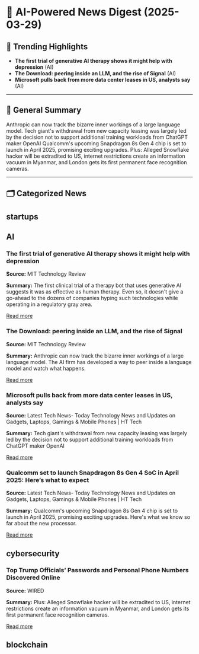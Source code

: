 # 📰 AI-Powered News Digest (2025-03-29)

## 🌟 Trending Highlights
- **The first trial of generative AI therapy shows it might help with depression** (AI)
- **The Download: peering inside an LLM, and the rise of Signal** (AI)
- **Microsoft pulls back from more data center leases in US, analysts say** (AI)

---

## 📌 General Summary
Anthropic can now track the bizarre inner workings of a large language model. Tech giant's withdrawal from new capacity leasing was largely led by the decision not to support additional training workloads from ChatGPT maker OpenAI Qualcomm's upcoming Snapdragon 8s Gen 4 chip is set to launch in April 2025, promising exciting upgrades. Plus: Alleged Snowflake hacker will be extradited to US, internet restrictions create an information vacuum in Myanmar, and London gets its first permanent face recognition cameras.

---

## 🗂 Categorized News

## startups

## AI
### The first trial of generative AI therapy shows it might help with depression
**Source:** MIT Technology Review

**Summary:** The first clinical trial of a therapy bot that uses generative AI suggests it was as effective as human therapy. Even so, it doesn't give a go-ahead to the dozens of companies hyping such technologies while operating in a regulatory gray area.

[Read more](https://www.technologyreview.com/2025/03/28/1114001/the-first-trial-of-generative-ai-therapy-shows-it-might-help-with-depression/)

### The Download: peering inside an LLM, and the rise of Signal
**Source:** MIT Technology Review

**Summary:** Anthropic can now track the bizarre inner workings of a large language model. The AI firm has developed a way to peer inside a language model and watch what happens.

[Read more](https://www.technologyreview.com/2025/03/28/1113950/the-download-peering-inside-an-llm-and-the-rise-of-signal/)

### Microsoft pulls back from more data center leases in US, analysts say
**Source:** Latest Tech News- Today Technology News and Updates on Gadgets, Laptops, Gamings &amp; Mobile Phones | HT Tech

**Summary:** Tech giant's withdrawal from new capacity leasing was largely led by the decision not to support additional training workloads from ChatGPT maker OpenAI

[Read more](https://tech.hindustantimes.com/tech/news/microsoft-pulls-back-from-more-data-center-leases-in-us-analysts-say-71743051506170.html)

### Qualcomm set to launch Snapdragon 8s Gen 4 SoC in April 2025: Here’s what to expect
**Source:** Latest Tech News- Today Technology News and Updates on Gadgets, Laptops, Gamings &amp; Mobile Phones | HT Tech

**Summary:** Qualcomm's upcoming Snapdragon 8s Gen 4 chip is set to launch in April 2025, promising exciting upgrades. Here's what we know so far about the new processor.

[Read more](https://tech.hindustantimes.com/tech/news/qualcomm-set-to-launch-snapdragon-8s-gen-4-soc-in-april-2025-here-s-what-to-expect-71742961343951.html)


## cybersecurity
### Top Trump Officials’ Passwords and Personal Phone Numbers Discovered Online
**Source:** WIRED

**Summary:** Plus: Alleged Snowflake hacker will be extradited to US, internet restrictions create an information vacuum in Myanmar, and London gets its first permanent face recognition cameras.

[Read more](https://www.wired.com/story/top-trump-officials-phone-numbers-personal-information-online/)


## blockchain
